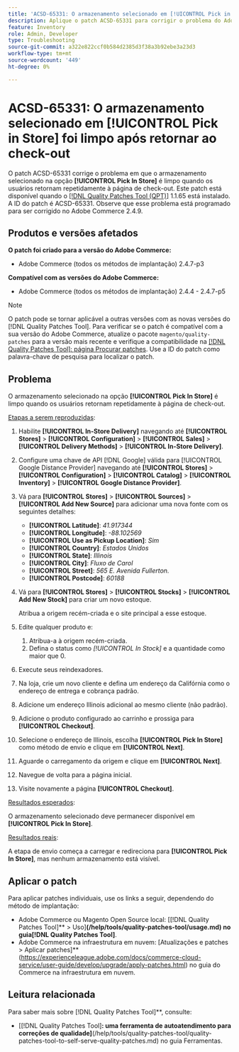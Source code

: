 ```yaml
---
title: 'ACSD-65331: O armazenamento selecionado em [!UICONTROL Pick in Store] foi limpo após retornar ao check-out'
description: Aplique o patch ACSD-65331 para corrigir o problema do Adobe Commerce em que o armazenamento selecionado na opção [!UICONTROL Pick In Store] é limpo quando os usuários retornam repetidamente à página de check-out.
feature: Inventory
role: Admin, Developer
type: Troubleshooting
source-git-commit: a322e822ccf0b584d2385d3f38a3b92ebe3a23d3
workflow-type: tm+mt
source-wordcount: '449'
ht-degree: 0%

---
```



# ACSD-65331: O armazenamento selecionado em **[!UICONTROL Pick in Store]** foi limpo após retornar ao check-out

O patch ACSD-65331 corrige o problema em que o armazenamento selecionado na opção **[!UICONTROL Pick In Store]** é limpo quando os usuários retornam repetidamente à página de check-out. Este patch está disponível quando o [[!DNL Quality Patches Tool (QPT)]](/help/tools/quality-patches-tool/quality-patches-tool-to-self-serve-quality-patches.md) 1.1.65 está instalado. A ID do patch é ACSD-65331. Observe que esse problema está programado para ser corrigido no Adobe Commerce 2.4.9.

## Produtos e versões afetados

**O patch foi criado para a versão do Adobe Commerce:**

* Adobe Commerce (todos os métodos de implantação) 2.4.7-p3

**Compatível com as versões do Adobe Commerce:**

* Adobe Commerce (todos os métodos de implantação) 2.4.4 - 2.4.7-p5

>[!NOTE]
>
>O patch pode se tornar aplicável a outras versões com as novas versões do [!DNL Quality Patches Tool]. Para verificar se o patch é compatível com a sua versão do Adobe Commerce, atualize o pacote `magento/quality-patches` para a versão mais recente e verifique a compatibilidade na [[!DNL Quality Patches Tool]: página Procurar patches](https://experienceleague.adobe.com/tools/commerce-quality-patches/index.html). Use a ID do patch como palavra-chave de pesquisa para localizar o patch.

## Problema

O armazenamento selecionado na opção **[!UICONTROL Pick In Store]** é limpo quando os usuários retornam repetidamente à página de check-out.

<u>Etapas a serem reproduzidas</u>:

1. Habilite **[!UICONTROL In-Store Delivery]** navegando até **[!UICONTROL Stores]** > **[!UICONTROL Configuration]** > **[!UICONTROL Sales]** > **[!UICONTROL Delivery Methods]** > **[!UICONTROL In-Store Delivery]**.
1. Configure uma chave de API [!DNL Google] válida para [!UICONTROL Google Distance Provider] navegando até **[!UICONTROL Stores]** > **[!UICONTROL Configuration]** > **[!UICONTROL Catalog]** > **[!UICONTROL Inventory]** > **[!UICONTROL Google Distance Provider]**.
1. Vá para **[!UICONTROL Stores]** > **[!UICONTROL Sources]** > **[!UICONTROL Add New Source]** para adicionar uma nova fonte com os seguintes detalhes:

   * **[!UICONTROL Latitude]**: *41.917344*
   * **[!UICONTROL Longitude]**: *-88.102569*
   * **[!UICONTROL Use as Pickup Location]**: *Sim*
   * **[!UICONTROL Country]**: *Estados Unidos*
   * **[!UICONTROL State]**: *Illinois*
   * **[!UICONTROL City]**: *Fluxo de Carol*
   * **[!UICONTROL Street]**: *565 E. Avenida Fullerton.*
   * **[!UICONTROL Postcode]**: *60188*

1. Vá para **[!UICONTROL Stores]** > **[!UICONTROL Stocks]** > **[!UICONTROL Add New Stock]** para criar um novo estoque.

   Atribua a origem recém-criada e o site principal a esse estoque.
1. Edite qualquer produto e:

   1. Atribua-a à origem recém-criada.
   1. Defina o status como *[!UICONTROL In Stock]* e a quantidade como maior que 0.

1. Execute seus reindexadores.
1. Na loja, crie um novo cliente e defina um endereço da Califórnia como o endereço de entrega e cobrança padrão.
1. Adicione um endereço Illinois adicional ao mesmo cliente (não padrão).
1. Adicione o produto configurado ao carrinho e prossiga para **[!UICONTROL Checkout]**.
1. Selecione o endereço de Illinois, escolha **[!UICONTROL Pick In Store]** como método de envio e clique em **[!UICONTROL Next]**.
1. Aguarde o carregamento da origem e clique em **[!UICONTROL Next]**.
1. Navegue de volta para a página inicial.
1. Visite novamente a página **[!UICONTROL Checkout]**.

<u>Resultados esperados</u>:

O armazenamento selecionado deve permanecer disponível em **[!UICONTROL Pick In Store]**.

<u>Resultados reais</u>:

A etapa de envio começa a carregar e redireciona para **[!UICONTROL Pick In Store]**, mas nenhum armazenamento está visível.

## Aplicar o patch

Para aplicar patches individuais, use os links a seguir, dependendo do método de implantação:

* Adobe Commerce ou Magento Open Source local: [[!DNL Quality Patches Tool]** > Uso]**(/help/tools/quality-patches-tool/usage.md) no guia[!DNL Quality Patches Tool]**.
* Adobe Commerce na infraestrutura em nuvem: [Atualizações e patches > Aplicar patches]**(https://experienceleague.adobe.com/docs/commerce-cloud-service/user-guide/develop/upgrade/apply-patches.html) no guia do Commerce na infraestrutura em nuvem.

## Leitura relacionada

Para saber mais sobre [!DNL Quality Patches Tool]**, consulte:

* [[!DNL Quality Patches Tool]**: uma ferramenta de autoatendimento para correções de qualidade]**(/help/tools/quality-patches-tool/quality-patches-tool-to-self-serve-quality-patches.md) no guia Ferramentas.

